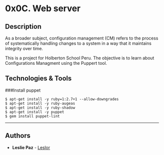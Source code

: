 # 0x0C. Web server

## Description
As a broader subject, configuration management (CM) refers to the process of systematically handling changes to a system in a way that it maintains integrity over time.

This is a project for Holberton School Peru. The objective is to learn about Configurations Managment using the Puppert tool.

## Technologies & Tools
###Install puppet

```
$ apt-get install -y ruby=1:2.7+1 --allow-downgrades
$ apt-get install -y ruby-augeas
$ apt-get install -y ruby-shadow
$ apt-get install -y puppet
$ gem install puppet-lint
```
---

## Authors
* **Leslie Paz** - [Leslor](https://github.com/Leslor)
